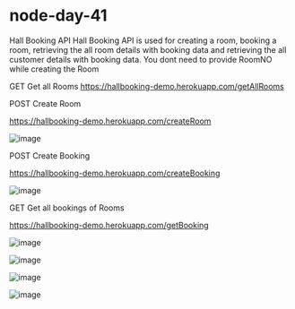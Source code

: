 # node-day-41
Hall Booking API Hall Booking API is used for creating a room, booking a room,
retrieving the all room details with booking data and retrieving the all customer details with booking data.
You dont need to provide RoomNO while creating the Room

GET Get all Rooms https://hallbooking-demo.herokuapp.com/getAllRooms

POST Create Room

https://hallbooking-demo.herokuapp.com/createRoom

![image](https://user-images.githubusercontent.com/84057897/164960093-6758c1aa-28de-4154-b1b9-899e97e3a134.png)

POST Create Booking

https://hallbooking-demo.herokuapp.com/createBooking

![image](https://user-images.githubusercontent.com/84057897/164960112-be294d1f-4591-49fa-8bc0-8460e165c8be.png)

GET Get all bookings of Rooms

https://hallbooking-demo.herokuapp.com/getBooking

![image](https://user-images.githubusercontent.com/84057897/164960172-17fa21b9-4ae2-4ef4-a555-cd2d6615d07e.png)

![image](https://user-images.githubusercontent.com/84057897/164960289-609c05ac-8587-4077-806e-e88f94f58b21.png)

![image](https://user-images.githubusercontent.com/84057897/164960324-a049ad55-b47c-47c1-862a-1dfec65efed3.png)

![image](https://user-images.githubusercontent.com/84057897/164960147-763468a4-3c08-496f-a0fb-08c797bc4836.png)



